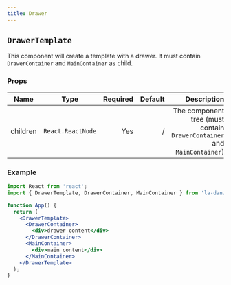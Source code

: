 ```yaml
---
title: Drawer
---
```


## `DrawerTemplate`

This component will create a template with a drawer. It must contain `DrawerContainer` and `MainContainer` as child.

### Props

| Name | Type |  Required | Default | Description |
|------|:----:|----------:| -------:| -----------:|
| children |  `React.ReactNode` | Yes | / | The component tree (must contain `DrawerContainer` and `MainContainer`) |

### Example

```jsx
import React from 'react';
import { DrawerTemplate, DrawerContainer, MainContainer } from 'la-danze-ui';

function App() {
  return (
    <DrawerTemplate>
      <DrawerContainer>
        <div>drawer content</div>
      </DrawerContainer>
      <MainContainer>
        <div>main content</div>
      </MainContainer>
    </DrawerTemplate>
  );
}
```

